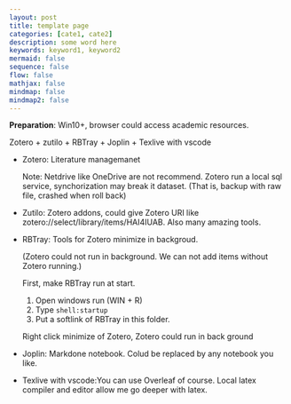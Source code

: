 ```yaml
---
layout: post
title: template page
categories: [cate1, cate2]
description: some word here
keywords: keyword1, keyword2
mermaid: false
sequence: false
flow: false
mathjax: false
mindmap: false
mindmap2: false
---
```

**Preparation**: Win10+, browser could access academic resources.

Zotero + zutilo + RBTray + Joplin + Texlive with vscode

- Zotero: Literature managemanet
  
  Note: Netdrive like OneDrive are not recommend. Zotero run a local sql service, synchorization may break it dataset. (That is, backup with raw file, crashed when roll back)

- Zutilo: Zotero addons, could give Zotero URI like zotero://select/library/items/HAI4IUAB. Also many amazing tools. 

- RBTray: Tools for Zotero minimize in backgroud. 

  (Zotero could not run in background. We can not add items without Zotero running.)

  First, make RBTray run at start.

  1. Open windows run (WIN + R)
  2. Type `shell:startup`
  3. Put a softlink of RBTray in this folder.
  
  Right click minimize of Zotero, Zotero could run in back ground

- Joplin: Markdone notebook. Colud be replaced by any notebook you like.

- Texlive with vscode:You can use Overleaf of course. Local latex compiler and editor allow me go deeper with latex.
